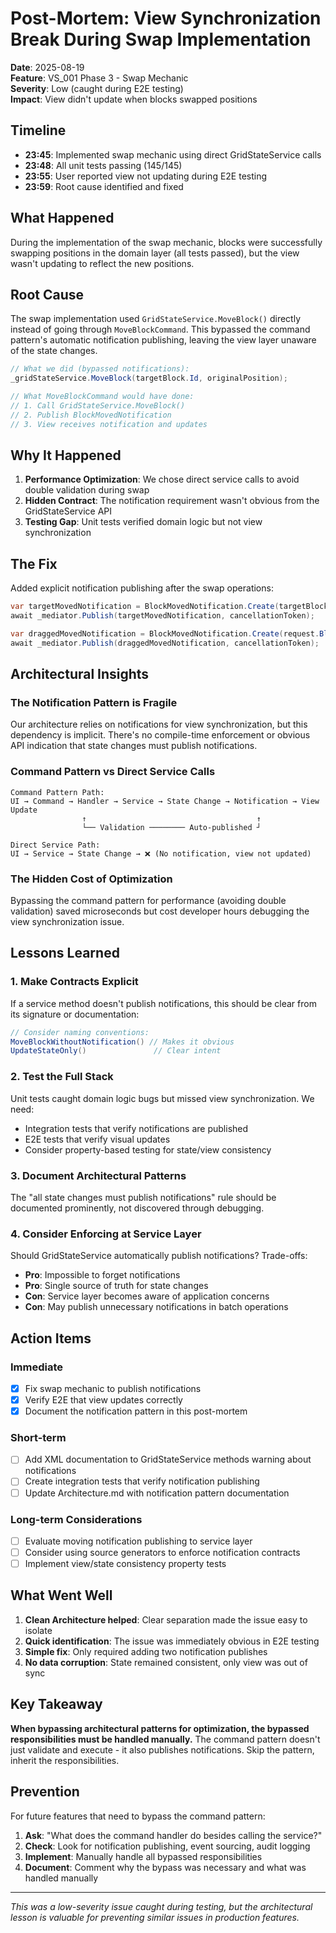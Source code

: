 # Post-Mortem: View Synchronization Break During Swap Implementation

**Date**: 2025-08-19  
**Feature**: VS_001 Phase 3 - Swap Mechanic  
**Severity**: Low (caught during E2E testing)  
**Impact**: View didn't update when blocks swapped positions  

## Timeline
- **23:45**: Implemented swap mechanic using direct GridStateService calls
- **23:48**: All unit tests passing (145/145)
- **23:55**: User reported view not updating during E2E testing
- **23:59**: Root cause identified and fixed

## What Happened
During the implementation of the swap mechanic, blocks were successfully swapping positions in the domain layer (all tests passed), but the view wasn't updating to reflect the new positions.

## Root Cause
The swap implementation used `GridStateService.MoveBlock()` directly instead of going through `MoveBlockCommand`. This bypassed the command pattern's automatic notification publishing, leaving the view layer unaware of the state changes.

```csharp
// What we did (bypassed notifications):
_gridStateService.MoveBlock(targetBlock.Id, originalPosition);

// What MoveBlockCommand would have done:
// 1. Call GridStateService.MoveBlock()
// 2. Publish BlockMovedNotification
// 3. View receives notification and updates
```

## Why It Happened
1. **Performance Optimization**: We chose direct service calls to avoid double validation during swap
2. **Hidden Contract**: The notification requirement wasn't obvious from the GridStateService API
3. **Testing Gap**: Unit tests verified domain logic but not view synchronization

## The Fix
Added explicit notification publishing after the swap operations:
```csharp
var targetMovedNotification = BlockMovedNotification.Create(targetBlock.Id, request.DropPosition, originalPosition);
await _mediator.Publish(targetMovedNotification, cancellationToken);

var draggedMovedNotification = BlockMovedNotification.Create(request.BlockId, originalPosition, request.DropPosition);
await _mediator.Publish(draggedMovedNotification, cancellationToken);
```

## Architectural Insights

### The Notification Pattern is Fragile
Our architecture relies on notifications for view synchronization, but this dependency is implicit. There's no compile-time enforcement or obvious API indication that state changes must publish notifications.

### Command Pattern vs Direct Service Calls
```
Command Pattern Path:
UI → Command → Handler → Service → State Change → Notification → View Update
                ↑                                      ↑
                └── Validation ──────── Auto-published ┘

Direct Service Path:
UI → Service → State Change → ❌ (No notification, view not updated)
```

### The Hidden Cost of Optimization
Bypassing the command pattern for performance (avoiding double validation) saved microseconds but cost developer hours debugging the view synchronization issue.

## Lessons Learned

### 1. Make Contracts Explicit
If a service method doesn't publish notifications, this should be clear from its signature or documentation:
```csharp
// Consider naming conventions:
MoveBlockWithoutNotification() // Makes it obvious
UpdateStateOnly()               // Clear intent
```

### 2. Test the Full Stack
Unit tests caught domain logic bugs but missed view synchronization. We need:
- Integration tests that verify notifications are published
- E2E tests that verify visual updates
- Consider property-based testing for state/view consistency

### 3. Document Architectural Patterns
The "all state changes must publish notifications" rule should be documented prominently, not discovered through debugging.

### 4. Consider Enforcing at Service Layer
Should GridStateService automatically publish notifications? Trade-offs:
- **Pro**: Impossible to forget notifications
- **Pro**: Single source of truth for state changes
- **Con**: Service layer becomes aware of application concerns
- **Con**: May publish unnecessary notifications in batch operations

## Action Items

### Immediate
- [x] Fix swap mechanic to publish notifications
- [x] Verify E2E that view updates correctly
- [x] Document the notification pattern in this post-mortem

### Short-term
- [ ] Add XML documentation to GridStateService methods warning about notifications
- [ ] Create integration tests that verify notification publishing
- [ ] Update Architecture.md with notification pattern documentation

### Long-term Considerations
- [ ] Evaluate moving notification publishing to service layer
- [ ] Consider using source generators to enforce notification contracts
- [ ] Implement view/state consistency property tests

## What Went Well
1. **Clean Architecture helped**: Clear separation made the issue easy to isolate
2. **Quick identification**: The issue was immediately obvious in E2E testing
3. **Simple fix**: Only required adding two notification publishes
4. **No data corruption**: State remained consistent, only view was out of sync

## Key Takeaway
**When bypassing architectural patterns for optimization, the bypassed responsibilities must be handled manually.** The command pattern doesn't just validate and execute - it also publishes notifications. Skip the pattern, inherit the responsibilities.

## Prevention
For future features that need to bypass the command pattern:
1. **Ask**: "What does the command handler do besides calling the service?"
2. **Check**: Look for notification publishing, event sourcing, audit logging
3. **Implement**: Manually handle all bypassed responsibilities
4. **Document**: Comment why the bypass was necessary and what was handled manually

---
*This was a low-severity issue caught during testing, but the architectural lesson is valuable for preventing similar issues in production features.*